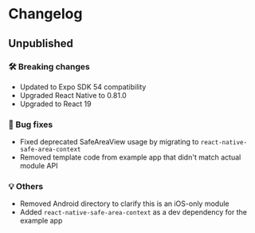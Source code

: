 # Changelog

## Unpublished

### 🛠 Breaking changes

- Updated to Expo SDK 54 compatibility
- Upgraded React Native to 0.81.0
- Upgraded to React 19

### 🐛 Bug fixes

- Fixed deprecated SafeAreaView usage by migrating to `react-native-safe-area-context`
- Removed template code from example app that didn't match actual module API

### 💡 Others

- Removed Android directory to clarify this is an iOS-only module
- Added `react-native-safe-area-context` as a dev dependency for the example app
